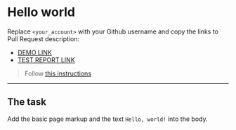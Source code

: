 # Hello world
Replace `<your_account>` with your Github username and copy the links to Pull Request description:
- [DEMO LINK](https://rafmamedov.github.io/layout_hello-world/)
- [TEST REPORT LINK](https://rafmamedov.github.io/layout_hello-world/report/html_report/)

> Follow [this instructions](https://mate-academy.github.io/layout_task-guideline/#how-to-solve-the-layout-tasks-on-github)
___

## The task
Add the basic page markup and the text `Hello, world!` into the body.
